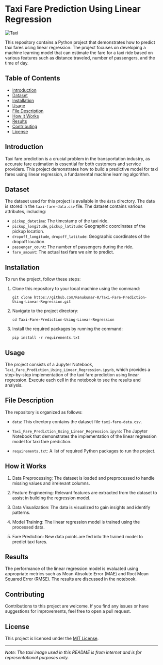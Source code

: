 # Taxi Fare Prediction Using Linear Regression

![Taxi](https://www.google.com/url?sa=i&url=https%3A%2F%2Fwww.solver.com%2Fxlminer-and-big-data-analyzing-new-york-city-taxi-fares&psig=AOvVaw25iAZ6BcMm3fudeG022eHB&ust=1690457744742000&source=images&cd=vfe&opi=89978449&ved=0CBEQjRxqFwoTCMC_6PyjrIADFQAAAAAdAAAAABAE)

This repository contains a Python project that demonstrates how to predict taxi fares using linear regression. The project focuses on developing a machine learning model that can estimate the fare for a taxi ride based on various features such as distance traveled, number of passengers, and the time of day.

## Table of Contents

- [Introduction](#introduction)
- [Dataset](#dataset)
- [Installation](#installation)
- [Usage](#usage)
- [File Description](#file-description)
- [How it Works](#how-it-works)
- [Results](#results)
- [Contributing](#contributing)
- [License](#license)

## Introduction

Taxi fare prediction is a crucial problem in the transportation industry, as accurate fare estimation is essential for both customers and service providers. This project demonstrates how to build a predictive model for taxi fares using linear regression, a fundamental machine learning algorithm.

## Dataset

The dataset used for this project is available in the `data` directory. The data is stored in the `taxi-fare-data.csv` file. The dataset contains various attributes, including:

- `pickup_datetime`: The timestamp of the taxi ride.
- `pickup_longitude`, `pickup_latitude`: Geographic coordinates of the pickup location.
- `dropoff_longitude`, `dropoff_latitude`: Geographic coordinates of the dropoff location.
- `passenger_count`: The number of passengers during the ride.
- `fare_amount`: The actual taxi fare we aim to predict.

## Installation

To run the project, follow these steps:

1. Clone this repository to your local machine using the command:
   ```
   git clone https://github.com/Renukumar-R/Taxi-Fare-Prediction-Using-Linear-Regression.git
   ```

2. Navigate to the project directory:
   ```
   cd Taxi-Fare-Prediction-Using-Linear-Regression
   ```

3. Install the required packages by running the command:
   ```
   pip install -r requirements.txt
   ```

## Usage

The project consists of a Jupyter Notebook, `Taxi_Fare_Prediction_Using_Linear_Regression.ipynb`, which provides a step-by-step implementation of the taxi fare prediction using linear regression. Execute each cell in the notebook to see the results and analysis.

## File Description

The repository is organized as follows:

- `data`: This directory contains the dataset file `taxi-fare-data.csv`.

- `Taxi_Fare_Prediction_Using_Linear_Regression.ipynb`: The Jupyter Notebook that demonstrates the implementation of the linear regression model for taxi fare prediction.

- `requirements.txt`: A list of required Python packages to run the project.

## How it Works

1. Data Preprocessing: The dataset is loaded and preprocessed to handle missing values and irrelevant columns.

2. Feature Engineering: Relevant features are extracted from the dataset to assist in building the regression model.

3. Data Visualization: The data is visualized to gain insights and identify patterns.

4. Model Training: The linear regression model is trained using the processed data.

5. Fare Prediction: New data points are fed into the trained model to predict taxi fares.

## Results

The performance of the linear regression model is evaluated using appropriate metrics such as Mean Absolute Error (MAE) and Root Mean Squared Error (RMSE). The results are discussed in the notebook.

## Contributing

Contributions to this project are welcome. If you find any issues or have suggestions for improvements, feel free to open a pull request.

## License

This project is licensed under the [MIT License](LICENSE).

---
*Note: The taxi image used in this README is from internet and is for representational purposes only.*